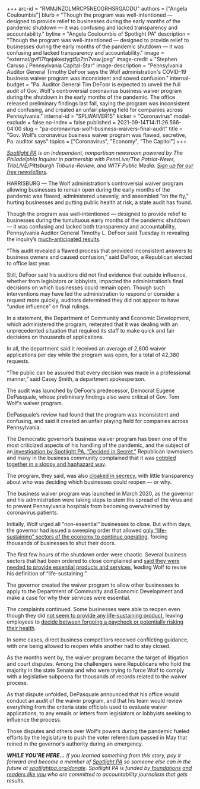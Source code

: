 +++
arc-id = "RMMJNZOLMRCP5NEOGRHSRGAODU"
authors = ["Angela Couloumbis"]
blurb = "Though the program was well-intentioned — designed to provide relief to businesses during the early months of the pandemic shutdown — it was confusing and lacked transparency and accountability."
byline = "Angela Couloumbis of Spotlight PA"
description = "Though the program was well-intentioned — designed to provide relief to businesses during the early months of the pandemic shutdown — it was confusing and lacked transparency and accountability."
image = "external/gvf17fqejakestygt5p7tn7vsw.jpeg"
image-credit = "Stephen Caruso / Pennsylvania Capital-Star"
image-description = "Pennsylvania Auditor General Timothy DeFoor says the Wolf administration's COVID-19 business waiver program was inconsistent and sowed confusion."
internal-budget = "Pa. Auditor General Tim DeFoor is expected to unveil the full audit of Gov. Wolf's controversial coronavirus business waiver program during the shutdown in the early months of the pandemic. The office released preliminary findings last fall, saying the program was inconsistent and confusing, and created an unfair playing field for companies across Pennsylvania."
internal-id = "SPLWAIVER15"
kicker = "Coronavirus"
modal-exclude = false
no-index = false
published = 2021-09-14T14:11:26.566-04:00
slug = "pa-coronavirus-wolf-business-waivers-final-audit"
title = "Gov. Wolf’s coronavirus business waiver program was flawed, secretive, Pa. auditor says"
topics = ["Coronavirus", "Economy", "The Capitol"]
+++

<a href="https://www.spotlightpa.org/"><i>Spotlight PA</i></a><i> is an independent, nonpartisan newsroom powered by The Philadelphia Inquirer in partnership with PennLive/The Patriot-News, TribLIVE/Pittsburgh Tribune-Review, and WITF Public Media. </i><a href="https://www.spotlightpa.org/newsletters"><i>Sign up for our free newsletters</i></a><i>.</i>

HARRISBURG — The Wolf administration’s controversial waiver program allowing businesses to remain open during the early months of the pandemic was flawed, administered unevenly, and assembled “on the fly,” hurting businesses and putting public health at risk, a state audit has found.

Though the program was well-intentioned — designed to provide relief to businesses during the tumultuous early months of the pandemic shutdown — it was confusing and lacked both transparency and accountability, Pennsylvania Auditor General Timothy L. DeFoor said Tuesday in revealing the inquiry’s <a href="https://www.paauditor.gov/Media/Default/Reports/DCEDAuditReport091421.pdf" target="_blank">much-anticipated results</a>.

“This audit revealed a flawed process that provided inconsistent answers to business owners and caused confusion,” said DeFoor, a Republican elected to office last year.

Still, DeFoor said his auditors did not find evidence that outside influence, whether from legislators or lobbyists, impacted the administration’s final decisions on which businesses could remain open. Though such interventions may have led the administration to respond or consider a request more quickly, auditors determined they did not appear to have “undue influence” on final rulings.

<script src="https://www.spotlightpa.org/embed.js" async></script><div data-spl-embed-version="1" data-spl-src="https://www.spotlightpa.org/embeds/newsletter/"></div>

In a statement, the Department of Community and Economic Development, which administered the program, reiterated that it was dealing with an unprecedented situation that required its staff to make quick and fair decisions on thousands of applications.

In all, the department said it received an average of 2,800 waiver applications per day while the program was open, for a total of 42,380 requests.

“The public can be assured that every decision was made in a professional manner,” said Casey Smith, a department spokesperson.

The audit was launched by DeFoor’s predecessor, Democrat Eugene DePasquale, whose preliminary findings also were critical of Gov. Tom Wolf’s waiver program.

DePasquale’s review had found that the program was inconsistent and confusing, and said it created an unfair playing field for companies across Pennsylvania.

The Democratic governor’s business waiver program has been one of the most criticized aspects of his handling of the pandemic, and the subject of an<a href="https://www.spotlightpa.org/series/decided-in-secret/"> investigation by Spotlight PA, “Decided in Secret.”</a> Republican lawmakers and many in the business community complained that it was <a href="https://www.spotlightpa.org/news/2020/06/coronavirus-business-waivers-pennsylvania-shutdown-governor-tom-wolf/">cobbled together in a sloppy and haphazard way</a>.

The program, they said, was also <a href="https://www.spotlightpa.org/news/2020/05/pennsylvania-business-waivers-revoked-coronavirus-shutdown/">cloaked in secrecy</a>, with little transparency about who was deciding which businesses could reopen — or why.

The business waiver program was launched in March 2020, as the governor and his administration were taking steps to stem the spread of the virus and to prevent Pennsylvania hospitals from becoming overwhelmed by coronavirus patients.

Initially, Wolf urged all “non-essential” businesses to close. But within days, the governor had issued a sweeping order that allowed <a href="https://www.spotlightpa.org/news/2020/03/pennsylvania-shutdown-lifesustaining-businesses-tom-wolf-shut-down/">only “life-sustaining” sectors of the economy to continue operating</a>, forcing thousands of businesses to shut their doors.

The first few hours of the shutdown order were chaotic. Several business sectors that had been ordered to close complained and <a href="https://www.spotlightpa.org/news/2020/03/wolf-coronavirus-shutdown-businesses/">said they were needed to provide essential products and services</a>, leading Wolf to revise his definition of “life-sustaining.”

<script src="https://www.spotlightpa.org/embed.js" async></script><div data-spl-embed-version="1" data-spl-src="https://www.spotlightpa.org/embeds/donate/?teaser_text=If%20you%20learned%20something%20from%20this%20report%2C%20pay%20it%20forward%20and%20become%20a%20member%20of%20Spotlight%20PA%20so%20someone%20else%20can%20in%20the%20future."></div>


The governor created the waiver program to allow other businesses to apply to the Department of Community and Economic Development and make a case for why their services were essential.

The complaints continued. Some businesses were able to reopen even though they did <a href="https://www.spotlightpa.org/news/2020/03/pennsylvania-pa-coronavirus-business-shutdown-waiver-tom-wolf-joe-scarnati/">not seem to provide any life-sustaining product</a>, leaving employees to <a href="https://www.spotlightpa.org/news/2020/04/pennsylvania-coronavirus-essential-life-sustaining-business-worker-fears/">decide between forgoing a paycheck or potentially risking their health</a>.

In some cases, direct business competitors received conflicting guidance, with one being allowed to reopen while another had to stay closed.

As the months went by, the waiver program became the target of litigation and court disputes. Among the challengers were Republicans who hold the majority in the state Senate and who were trying to force Wolf to comply with a legislative subpoena for thousands of records related to the waiver process.

As that dispute unfolded, DePasquale announced that his office would conduct an audit of the waiver program, and that his team would review everything from the criteria state officials used to evaluate waiver applications, to any emails or letters from legislators or lobbyists seeking to influence the process.

Those disputes and others over Wolf’s powers during the pandemic fueled efforts by the legislature to push the voter referendum passed in May that reined in the governor’s authority during an emergency.

<i><b>WHILE YOU’RE HERE...</b></i><i> If you learned something from this story, pay it forward and become a member of </i><a href="https://www.spotlightpa.org/"><i>Spotlight PA</i></a><i> so someone else can in the future at </i><a href="http://spotlightpa.org/donate"><i>spotlightpa.org/donate</i></a><i>. Spotlight PA is funded by</i><a href="https://www.spotlightpa.org/support"><i> foundations</i></a><i> </i><a href="https://www.spotlightpa.org/support"><i>and readers like you</i></a><i> who are committed to accountability journalism that gets results.</i>
